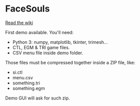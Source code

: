 # FaceSouls
[Read the wiki](../../wiki)

First demo available. You'll need:
- Python 3: numpy, matplotlib, tkinter, trimesh...
- CTL, EGM & TRI game files.
- CSV menu file inside demo folder.

Those files must be compressed together inside a ZIP file, like:
- si.ctl
- menu.csv
- something.tri
- something.egm

Demo GUI will ask for such zip.
